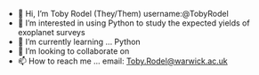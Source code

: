 - 👋 Hi, I’m Toby Rodel (They/Them) username:@TobyRodel
- 👀 I’m interested in using Python to study the expected yields of exoplanet surveys
- 🌱 I’m currently learning ... Python
- 💞️ I’m looking to collaborate on 
- 📫 How to reach me ... email: Toby.Rodel@warwick.ac.uk

<!---
TobyRodel/TobyRodel is a ✨ special ✨ repository because its `README.md` (this file) appears on your GitHub profile.
You can click the Preview link to take a look at your changes.
--->
